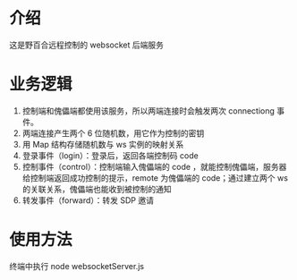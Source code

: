 # 介绍
这是野百合远程控制的 websocket 后端服务

# 业务逻辑
1. 控制端和傀儡端都使用该服务，所以两端连接时会触发两次 connectiong 事件。
2. 两端连接产生两个 6 位随机数，用它作为控制的密钥
3. 用 Map 结构存储随机数与 ws 实例的映射关系
4. 登录事件（login）：登录后，返回各端控制码 code
5. 控制事件（control）：控制端输入傀儡端的 code ，就能控制傀儡端，服务器给控制端返回成功控制的提示，remote 为傀儡端的 code；通过建立两个 ws 的关联关系，傀儡端也能收到被控制的通知
6. 转发事件（forward）：转发 SDP 邀请

# 使用方法
终端中执行 node websocketServer.js